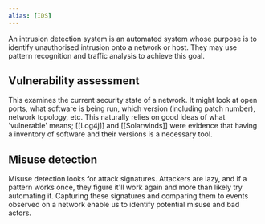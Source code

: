 ```yaml
---
alias: [IDS]
---
```

An intrusion detection system is an automated system whose purpose is to identify unauthorised intrusion onto a network or host. They may use pattern recognition and traffic analysis to achieve this goal. 

## Vulnerability assessment
This examines the current security state of a network. It might look at open ports, what software is being run, which version (including patch number), network topology, etc. This naturally relies on good ideas of what 'vulnerable' means; [[Log4j]] and [[Solarwinds]] were evidence that having a inventory of software and their versions is a necessary tool.

## Misuse detection
Misuse detection looks for attack signatures. Attackers are lazy, and if a pattern works once, they figure it'll work again and more than likely try automating it. Capturing these signatures and comparing them to events observed on a network enable us to identify potential misuse and bad actors.

